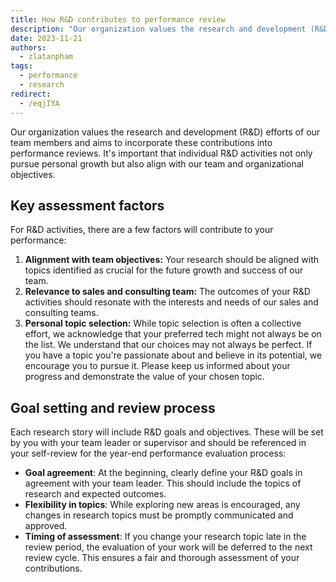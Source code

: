 ```yaml
---
title: How R&D contributes to performance review
description: "Our organization values the research and development (R&D) efforts of our team members and aims to incorporate these contributions into performance reviews. It's important that individual R&D activities not only pursue personal growth but also align with our team and organizational objectives."
date: 2023-11-21
authors:
  - zlatanpham
tags:
  - performance
  - research
redirect:
  - /eqjIYA
---
```


Our organization values the research and development (R&D) efforts of our team members and aims to incorporate these contributions into performance reviews. It's important that individual R&D activities not only pursue personal growth but also align with our team and organizational objectives.

## Key assessment factors

For R&D activities, there are a few factors will contribute to your performance:

1. **Alignment with team objectives:** Your research should be aligned with topics identified as crucial for the future growth and success of our team.
2. **Relevance to sales and consulting team:** The outcomes of your R&D activities should resonate with the interests and needs of our sales and consulting teams.
3. **Personal topic selection:** While topic selection is often a collective effort, we acknowledge that your preferred tech might not always be on the list. We understand that our choices may not always be perfect. If you have a topic you're passionate about and believe in its potential, we encourage you to pursue it. Please keep us informed about your progress and demonstrate the value of your chosen topic.

## Goal setting and review process

Each research story will include R&D goals and objectives. These will be set by you with your team leader or supervisor and should be referenced in your self-review for the year-end performance evaluation process:

- **Goal agreement**: At the beginning, clearly define your R&D goals in agreement with your team leader. This should include the topics of research and expected outcomes.
- **Flexibility in topics**: While exploring new areas is encouraged, any changes in research topics must be promptly communicated and approved.
- **Timing of assessment**: If you change your research topic late in the review period, the evaluation of your work will be deferred to the next review cycle. This ensures a fair and thorough assessment of your contributions.
